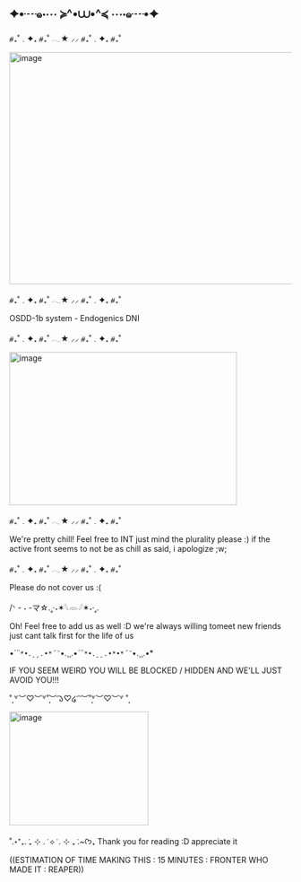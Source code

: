 ## ✦•┈๑⋅⋯ ≽^•⩊•^≼ ⋯⋅๑┈•✦

⧣₊˚﹒✦₊  ⧣₊˚  𓂃★    ⸝⸝ ⧣₊˚﹒✦₊  ⧣₊˚

<img width="735" height="414" alt="image" src="https://github.com/user-attachments/assets/0e49df10-6d64-45b3-bc6a-d2ec2981cc95" />

⧣₊˚﹒✦₊  ⧣₊˚  𓂃★    ⸝⸝ ⧣₊˚﹒✦₊  ⧣₊˚

OSDD-1b system - Endogenics DNI

⧣₊˚﹒✦₊  ⧣₊˚  𓂃★    ⸝⸝ ⧣₊˚﹒✦₊  ⧣₊˚

<img width="406" height="273" alt="image" src="https://github.com/user-attachments/assets/8a0bac23-801a-4211-bdac-4b4bb5d92c51" />

⧣₊˚﹒✦₊  ⧣₊˚  𓂃★    ⸝⸝ ⧣₊˚﹒✦₊  ⧣₊˚

We're pretty chill! Feel free to INT just mind the plurality please :) if the active front seems to not be as chill as said, i apologize ;w;

⧣₊˚﹒✦₊  ⧣₊˚  𓂃★    ⸝⸝ ⧣₊˚﹒✦₊  ⧣₊˚

Please do not cover us :(

/ᐠ - ˕ -マ☆.˳·˖✶𓆩𓁺𓆪✶˖·˳.

Oh! Feel free to add us as well :D we're always willing tomeet new friends just cant talk first for the life of us

•*´¨`*•.¸¸.•*´¨`*•.¸¸.•*´¨`*•.¸¸.•*•*´¨`*•.¸¸.•*

IF YOU SEEM WEIRD YOU WILL BE BLOCKED / HIDDEN AND WE'LL JUST AVOID YOU!!!

˚̣̣̣ ꒷︶♡︶꒷˚̣̣̣︶ ͡𑁬♡໒ ͡ ︶˚̣̣̣꒷︶♡︶꒷ ˚̣̣̣

<img width="248" height="203" alt="image" src="https://github.com/user-attachments/assets/f7a1a8d5-b0f4-4aa0-be6f-ef21f76a37dd" />

˚.⋆⁺₊. ݁₊ ⊹ . ݁ ⟡ ݁ . ⊹ ₊ ݁.~ᡣ𐭩₊
Thank you for reading :D appreciate it

((ESTIMATION OF TIME MAKING THIS : 15 MINUTES : FRONTER WHO MADE IT : REAPER)) 
